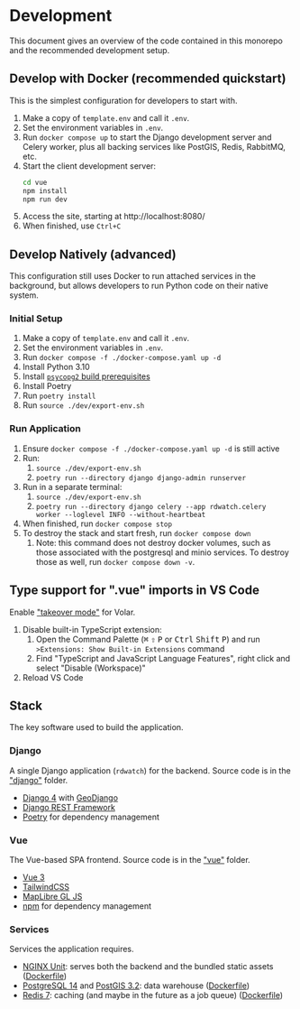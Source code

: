 # Development

This document gives an overview of the code contained in this monorepo and the recommended development setup.

## Develop with Docker (recommended quickstart)
This is the simplest configuration for developers to start with.

1. Make a copy of `template.env` and call it `.env`.
2. Set the environment variables in `.env`.
3. Run `docker compose up` to start the Django development server and Celery worker, plus all backing services
   like PostGIS, Redis, RabbitMQ, etc.
4. Start the client development server:
   ```sh
   cd vue
   npm install
   npm run dev
   ```
5. Access the site, starting at http://localhost:8080/
6. When finished, use `Ctrl+C`

## Develop Natively (advanced)
This configuration still uses Docker to run attached services in the background,
but allows developers to run Python code on their native system.

### Initial Setup
1. Make a copy of `template.env` and call it `.env`.
2. Set the environment variables in `.env`.
3. Run `docker compose -f ./docker-compose.yaml up -d`
4. Install Python 3.10
5. Install
   [`psycopg2` build prerequisites](https://www.psycopg.org/docs/install.html#build-prerequisites)
6. Install Poetry
7. Run `poetry install`
8. Run `source ./dev/export-env.sh`

### Run Application
1.  Ensure `docker compose -f ./docker-compose.yaml up -d` is still active
2. Run:
   1. `source ./dev/export-env.sh`
   2. `poetry run --directory django django-admin runserver`
3. Run in a separate terminal:
   1. `source ./dev/export-env.sh`
   2. `poetry run --directory django celery --app rdwatch.celery worker --loglevel INFO --without-heartbeat`
4. When finished, run `docker compose stop`
5. To destroy the stack and start fresh, run `docker compose down`
   1. Note: this command does not destroy docker volumes, such as those associated with the postgresql and minio services. To destroy those as well, run `docker compose down -v`.

## Type support for ".vue" imports in VS Code

Enable ["takeover mode"](https://github.com/johnsoncodehk/volar/discussions/471) for Volar.

1. Disable built-in TypeScript extension:
   1. Open the Command Palette (<kbd>⌘</kbd> <kbd>⇧</kbd> <kbd>P</kbd> or <kbd>Ctrl</kbd> <kbd>Shift</kbd> <kbd>P</kbd>) and run `>Extensions: Show Built-in Extensions` command
   2. Find "TypeScript and JavaScript Language Features", right click and select "Disable (Workspace)"
2. Reload VS Code

## Stack

The key software used to build the application.

### Django

A single Django application (`rdwatch`) for the backend. Source code is in the ["django"](https://github.com/ResonantGeoData/RD-WATCH/tree/phase-ii/django) folder.

- [Django 4](https://docs.djangoproject.com/en/4.1/contents/) with [GeoDjango](https://docs.djangoproject.com/en/4.0/ref/contrib/gis/)
- [Django REST Framework](https://www.django-rest-framework.org/)
- [Poetry](https://python-poetry.org/docs/) for dependency management

### Vue

The Vue-based SPA frontend. Source code is in the ["vue"](https://github.com/ResonantGeoData/RD-WATCH/tree/phase-ii/vue) folder.

- [Vue 3](https://vuejs.org/guide/introduction.html)
- [TailwindCSS](https://tailwindcss.com/docs)
- [MapLibre GL JS](https://maplibre.org/maplibre-gl-js-docs/api/)
- [npm](https://docs.npmjs.com/) for dependency management

### Services

Services the application requires.

- [NGINX Unit](https://unit.nginx.org/): serves both the backend and the bundled static assets ([Dockerfile](https://github.com/ResonantGeoData/RD-WATCH/blob/phase-ii/Dockerfile))
- [PostgreSQL 14](https://www.postgresql.org/docs/14/index.html) and [PostGIS 3.2](http://www.postgis.net/documentation/): data warehouse ([Dockerfile](https://github.com/ResonantGeoData/RD-WATCH/blob/phase-ii/docker/services/postgresql/Dockerfile))
- [Redis 7](https://redis.io/docs/): caching (and maybe in the future as a job queue) ([Dockerfile](https://github.com/ResonantGeoData/RD-WATCH/blob/phase-ii/docker/services/redis/Dockerfile))
